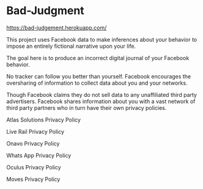# Bad-Judgment
https://bad-judgement.herokuapp.com/

This project uses Facebook data to make inferences about your behavior to impose an entirely fictional narrative upon your life.

The goal here is to produce an incorrect digital journal of your Facebook behavior.

No tracker can follow you better than yourself. Facebook encourages the oversharing of information to collect data about you and your networks.

Though Facebook claims they do not sell data to any unaffiliated third party advertisers. Facebook shares information about you with a vast network of third party partners who in turn have their own privacy policies.


Atlas Solutions Privacy Policy

Live Rail Privacy Policy

Onavo Privacy Policy

Whats App Privacy Policy

Oculus Privacy Policy

Moves Privacy Policy
